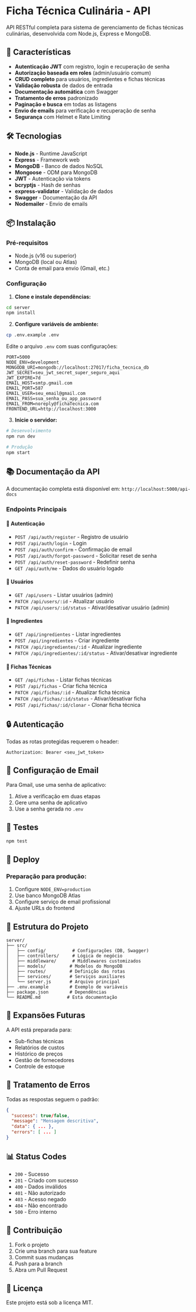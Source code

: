 
# Ficha Técnica Culinária - API

API RESTful completa para sistema de gerenciamento de fichas técnicas culinárias, desenvolvida com Node.js, Express e MongoDB.

## 🚀 Características

- **Autenticação JWT** com registro, login e recuperação de senha
- **Autorização baseada em roles** (admin/usuário comum)
- **CRUD completo** para usuários, ingredientes e fichas técnicas
- **Validação robusta** de dados de entrada
- **Documentação automática** com Swagger
- **Tratamento de erros** padronizado
- **Paginação e busca** em todas as listagens
- **Envio de emails** para verificação e recuperação de senha
- **Segurança** com Helmet e Rate Limiting

## 🛠️ Tecnologias

- **Node.js** - Runtime JavaScript
- **Express** - Framework web
- **MongoDB** - Banco de dados NoSQL
- **Mongoose** - ODM para MongoDB
- **JWT** - Autenticação via tokens
- **bcryptjs** - Hash de senhas
- **express-validator** - Validação de dados
- **Swagger** - Documentação da API
- **Nodemailer** - Envio de emails

## 📦 Instalação

### Pré-requisitos
- Node.js (v16 ou superior)
- MongoDB (local ou Atlas)
- Conta de email para envio (Gmail, etc.)

### Configuração

1. **Clone e instale dependências:**
```bash
cd server
npm install
```

2. **Configure variáveis de ambiente:**
```bash
cp .env.example .env
```

Edite o arquivo `.env` com suas configurações:
```env
PORT=5000
NODE_ENV=development
MONGODB_URI=mongodb://localhost:27017/ficha_tecnica_db
JWT_SECRET=seu_jwt_secret_super_seguro_aqui
JWT_EXPIRE=7d
EMAIL_HOST=smtp.gmail.com
EMAIL_PORT=587
EMAIL_USER=seu_email@gmail.com
EMAIL_PASS=sua_senha_ou_app_password
EMAIL_FROM=noreply@fichaTecnica.com
FRONTEND_URL=http://localhost:3000
```

3. **Inicie o servidor:**
```bash
# Desenvolvimento
npm run dev

# Produção
npm start
```

## 📚 Documentação da API

A documentação completa está disponível em: `http://localhost:5000/api-docs`

### Endpoints Principais

#### 🔐 Autenticação
- `POST /api/auth/register` - Registro de usuário
- `POST /api/auth/login` - Login
- `POST /api/auth/confirm` - Confirmação de email
- `POST /api/auth/forgot-password` - Solicitar reset de senha
- `POST /api/auth/reset-password` - Redefinir senha
- `GET /api/auth/me` - Dados do usuário logado

#### 👤 Usuários
- `GET /api/users` - Listar usuários (admin)
- `PATCH /api/users/:id` - Atualizar usuário
- `PATCH /api/users/:id/status` - Ativar/desativar usuário (admin)

#### 🧂 Ingredientes
- `GET /api/ingredientes` - Listar ingredientes
- `POST /api/ingredientes` - Criar ingrediente
- `PATCH /api/ingredientes/:id` - Atualizar ingrediente
- `PATCH /api/ingredientes/:id/status` - Ativar/desativar ingrediente

#### 📄 Fichas Técnicas
- `GET /api/fichas` - Listar fichas técnicas
- `POST /api/fichas` - Criar ficha técnica
- `PATCH /api/fichas/:id` - Atualizar ficha técnica
- `PATCH /api/fichas/:id/status` - Ativar/desativar ficha
- `POST /api/fichas/:id/clonar` - Clonar ficha técnica

## 🔒 Autenticação

Todas as rotas protegidas requerem o header:
```
Authorization: Bearer <seu_jwt_token>
```

## 📧 Configuração de Email

Para Gmail, use uma senha de aplicativo:
1. Ative a verificação em duas etapas
2. Gere uma senha de aplicativo
3. Use a senha gerada no `.env`

## 🧪 Testes

```bash
npm test
```

## 🚀 Deploy

### Preparação para produção:
1. Configure `NODE_ENV=production`
2. Use banco MongoDB Atlas
3. Configure serviço de email profissional
4. Ajuste URLs do frontend

## 🔧 Estrutura do Projeto

```
server/
├── src/
│   ├── config/          # Configurações (DB, Swagger)
│   ├── controllers/     # Lógica de negócio
│   ├── middleware/      # Middlewares customizados
│   ├── models/         # Modelos do MongoDB
│   ├── routes/         # Definição das rotas
│   ├── services/       # Serviços auxiliares
│   └── server.js       # Arquivo principal
├── .env.example        # Exemplo de variáveis
├── package.json        # Dependências
└── README.md          # Esta documentação
```

## 🔄 Expansões Futuras

A API está preparada para:
- Sub-fichas técnicas
- Relatórios de custos
- Histórico de preços
- Gestão de fornecedores
- Controle de estoque

## 🐛 Tratamento de Erros

Todas as respostas seguem o padrão:
```json
{
  "success": true/false,
  "message": "Mensagem descritiva",
  "data": { ... },
  "errors": [ ... ]
}
```

## 📊 Status Codes

- `200` - Sucesso
- `201` - Criado com sucesso
- `400` - Dados inválidos
- `401` - Não autorizado
- `403` - Acesso negado
- `404` - Não encontrado
- `500` - Erro interno

## 🤝 Contribuição

1. Fork o projeto
2. Crie uma branch para sua feature
3. Commit suas mudanças
4. Push para a branch
5. Abra um Pull Request

## 📝 Licença

Este projeto está sob a licença MIT.
